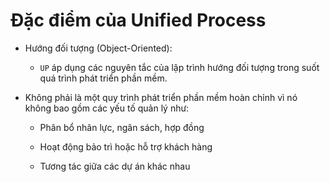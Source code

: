 # Đặc điểm của Unified Process
- Hướng đối tượng (Object-Oriented):
    - `UP` áp dụng các nguyên tắc của lập trình hướng đối tượng trong suốt quá trình phát triển phần mềm.

- Không phải là một quy trình phát triển phần mềm hoàn chỉnh vì nó không bao gồm các yếu tố quản lý như:

    - Phân bổ nhân lực, ngân sách, hợp đồng

    - Hoạt động bảo trì hoặc hỗ trợ khách hàng

    - Tương tác giữa các dự án khác nhau